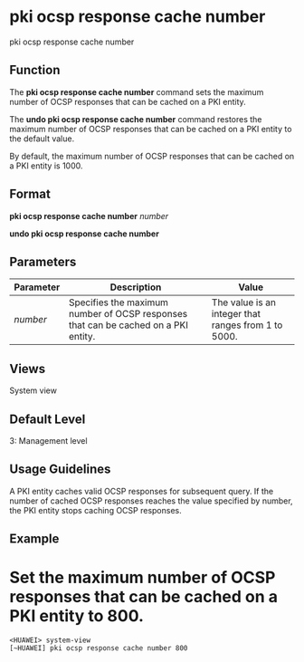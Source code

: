 pki ocsp response cache number
==============================

pki ocsp response cache number

Function
--------



The **pki ocsp response cache number** command sets the maximum number of OCSP responses that can be cached on a PKI entity.

The **undo pki ocsp response cache number** command restores the maximum number of OCSP responses that can be cached on a PKI entity to the default value.



By default, the maximum number of OCSP responses that can be cached on a PKI entity is 1000.


Format
------

**pki ocsp response cache number** *number*

**undo pki ocsp response cache number**


Parameters
----------

| Parameter | Description | Value |
| --- | --- | --- |
| *number* | Specifies the maximum number of OCSP responses that can be cached on a PKI entity. | The value is an integer that ranges from 1 to 5000. |



Views
-----

System view


Default Level
-------------

3: Management level


Usage Guidelines
----------------

A PKI entity caches valid OCSP responses for subsequent query. If the number of cached OCSP responses reaches the value specified by number, the PKI entity stops caching OCSP responses.


Example
-------

# Set the maximum number of OCSP responses that can be cached on a PKI entity to 800.
```
<HUAWEI> system-view
[~HUAWEI] pki ocsp response cache number 800

```